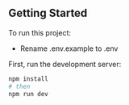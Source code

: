 ## Getting Started

To run this project:

- Rename .env.example to .env

First, run the development server:

```bash
npm install
# then
npm run dev
```
